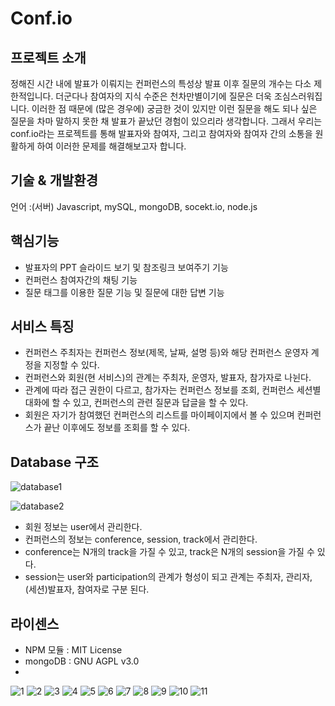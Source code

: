 # Conf.io

## 프로젝트 소개

정해진 시간 내에 발표가 이뤄지는 컨퍼런스의 특성상 발표 이후 질문의 개수는 다소 제한적입니다. 더군다나 참여자의 지식 수준은 천차만별이기에 질문은 더욱 조심스러워집니다. 이러한 점 때문에 (많은 경우에) 궁금한 것이 있지만 이런 질문을 해도 되나 싶은 질문을 차마 말하지 못한 채 발표가 끝났던 경험이 있으리라 생각합니다. 그래서 우리는 conf.io라는 프로젝트를 통해 발표자와 참여자, 그리고 참여자와 참여자 간의 소통을 원활하게 하여 이러한 문제를 해결해보고자 합니다.

## 기술 & 개발환경

언어 :(서버) Javascript, mySQL, mongoDB, socekt.io, node.js

## 핵심기능

- 발표자의 PPT 슬라이드 보기 및 참조링크 보여주기 기능
- 컨퍼런스 참여자간의 채팅 기능
- 질문 태그를 이용한 질문 기능 및 질문에 대한 답변 기능

## 서비스 특징

- 컨퍼런스 주최자는 컨퍼런스 정보(제목, 날짜, 설명 등)와 해당 컨퍼런스 운영자 계정을 지정할 수 있다.
- 컨퍼런스와 회원(현 서비스)의 관계는 주최자, 운영자, 발표자, 참가자로 나뉜다.
- 관계에 따라 접근 권한이 다르고, 참가자는 컨퍼런스 정보를 조회, 컨퍼런스 세션별 대화에 할 수 있고, 컨퍼런스의 관련 질문과 답글을 할 수 있다.
- 회원은 자기가 참여했던 컨퍼런스의 리스트를 마이페이지에서 볼 수 있으며 컨퍼런스가 끝난 이후에도 정보를 조회를 할 수 있다.

## Database 구조

![database1](./images/database1.jpeg)

![database2](./images/database2.jpeg)

- 회원 정보는 user에서 관리한다.
- 컨퍼런스의 정보는 conference, session, track에서 관리한다.
- conference는 N개의 track을 가질 수 있고, track은 N개의  session을 가질 수 있다.
- session는 user와 participation의 관계가 형성이 되고 관계는 주최자, 관리자, (세션)발표자, 참여자로 구분 된다.

## 라이센스

- NPM 모듈 : MIT License
- mongoDB : GNU AGPL v3.0
- 

![1](./images/1.png)
![2](./images/2.png)
![3](./images/3.png)
![4](./images/4.png)
![5](./images/5.png)
![6](./images/6.png)
![7](./images/7.png)
![8](./images/8.png)
![9](./images/9.png)
![10](./images/10.png)
![11](./images/11.png)


